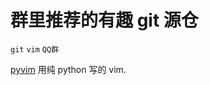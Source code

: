 # 群里推荐的有趣 git 源仓
`git` `vim` `QQ群`

[pyvim](https://github.com/jonathanslenders/pyvim)
用纯 python 写的 vim.
